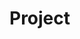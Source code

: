 # Project <Title> Update

## Lead Data Scientist / Project Lead: <Data Scientist Name>
## Update Date: <mm-dd-yyyy>

## Overall Project Status: Green, Yellow, or Red
Status descriptions: 
* **Green**: Project moving well. No unmovable barriers have been identified that would impeded progress.
* **Yellow**: Potentially barrier(s) identified and unresolved that may impeded project progress.
* **Red**: Unmovable barrier(s) identified and unresolved that has significantly impeded project progress.

# Existing Barriers (if any):
* <Barrier One>
* <Barrier Two>

